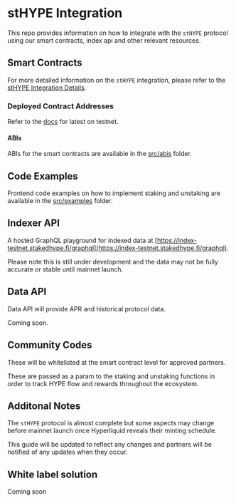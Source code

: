 # stHYPE Integration

This repo provides information on how to integrate with the `stHYPE` protocol using our smart contracts, index api and other relevant resources.

## Smart Contracts

For more detailed information on the `stHYPE` integration, please refer to the [stHYPE Integration Details](guides/smart-contracts.md).


### Deployed Contract Addresses

Refer to the [docs](https://docs.stakedhype.fi/technical/contract-addresses) for latest on testnet.

#### ABIs

ABIs for the smart contracts are available in the [src/abis](src/abis) folder.

## Code Examples

Frontend code examples on how to implement staking and unstaking are available in the [src/examples](src/examples) folder.

## Indexer API

A hosted GraphQL playground for indexed data at [https://index-testnet.stakedhype.fi/graphql](https://index-testnet.stakedhype.fi/graphql).

Please note this is still under development and the data may not be fully accurate or stable until mainnet launch.

## Data API

Data API will provide APR and historical protocol data.

Coming soon. 

## Community Codes

These will be whitelisted at the smart contract level for approved partners.

These are passed as a param to the staking and unstaking functions in order to track HYPE flow and rewards throughout the ecosystem.

## Additonal Notes

The `stHYPE` protocol is almost complete but some aspects may change before mainnet launch once Hyperliquid reveals their minting schedule.

This guide will be updated to reflect any changes and partners will be notified of any updates when they occur.

## White label solution

Coming soon
